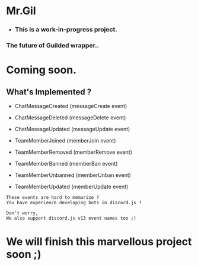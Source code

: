 # Mr.Gil

- ### This is a work-in-progress project.

### The future of Guilded wrapper..

# Coming soon.


## What's Implemented ?
- ChatMessageCreated (messageCreate event)
- ChatMessageDeleted (messageDelete event)
- ChatMessageUpdated (messageUpdate event)

- TeamMemberJoined (memberJoin event)
- TeamMemberRemoved (memberRemove event)
- TeamMemberBanned (memberBan event)
- TeamMemberUnbanned (memberUnban event)
- TeamMemberUpdated (memberUpdate event)

```
These events are hard to memorize ?
You have experience developing bots in discord.js ?

Don't worry,
We also support discord.js v13 event names too ;)
```

# We will finish this marvellous project soon ;)